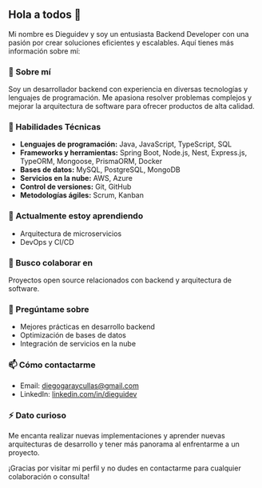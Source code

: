 ## Hola a todos 👋

Mi nombre es Dieguidev y soy un entusiasta Backend Developer con una pasión por crear soluciones eficientes y escalables. Aquí tienes más información sobre mí:

### 🚀 Sobre mí
Soy un desarrollador backend con experiencia en diversas tecnologías y lenguajes de programación. Me apasiona resolver problemas complejos y mejorar la arquitectura de software para ofrecer productos de alta calidad.

### 🔧 Habilidades Técnicas
- **Lenguajes de programación:** Java, JavaScript, TypeScript, SQL
- **Frameworks y herramientas:** Spring Boot, Node.js, Nest, Express.js, TypeORM, Mongoose, PrismaORM, Docker
- **Bases de datos:** MySQL, PostgreSQL, MongoDB
- **Servicios en la nube:** AWS, Azure
- **Control de versiones:** Git, GitHub
- **Metodologías ágiles:** Scrum, Kanban

### 🌱 Actualmente estoy aprendiendo
- Arquitectura de microservicios
- DevOps y CI/CD

### 👯 Busco colaborar en
Proyectos open source relacionados con backend y arquitectura de software.

### 💬 Pregúntame sobre
- Mejores prácticas en desarrollo backend
- Optimización de bases de datos
- Integración de servicios en la nube

### 📫 Cómo contactarme
- Email: diegogaraycullas@gmail.com
- LinkedIn: [linkedin.com/in/dieguidev](https://linkedin.com/in/dieguidev)

### ⚡ Dato curioso
Me encanta realizar nuevas implementaciones y aprender nuevas arquitecturas de desarrollo y tener más panorama al enfrentarme a un proyecto.

¡Gracias por visitar mi perfil y no dudes en contactarme para cualquier colaboración o consulta!
